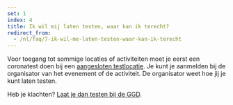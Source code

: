 ```yaml
---
set: 1
index: 4
title: Ik wil mij laten testen, waar kan ik terecht?
redirect_from: 
  - /nl/faq/7-ik-wil-me-laten-testen-waar-kan-ik-terecht
---
```

Voor toegang tot sommige locaties of activiteiten moet je eerst een coronatest doen bij een <a href="/nl/testafspraak">aangesloten testlocatie</a>. Je kunt je aanmelden bij de organisator van het evenement of de activiteit. De organisator weet hoe jij je kunt laten testen.

Heb je klachten? <a href="/nl/testafspraak">Laat je dan testen bij de GGD</a>. 

